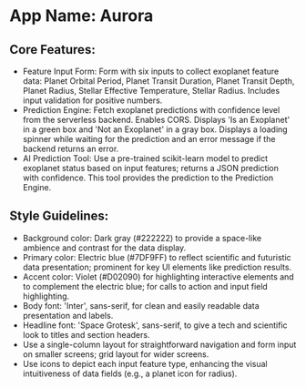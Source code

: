 # **App Name**: Aurora

## Core Features:

- Feature Input Form: Form with six inputs to collect exoplanet feature data: Planet Orbital Period, Planet Transit Duration, Planet Transit Depth, Planet Radius, Stellar Effective Temperature, Stellar Radius. Includes input validation for positive numbers.
- Prediction Engine: Fetch exoplanet predictions with confidence level from the serverless backend. Enables CORS. Displays 'Is an Exoplanet' in a green box and 'Not an Exoplanet' in a gray box. Displays a loading spinner while waiting for the prediction and an error message if the backend returns an error.
- AI Prediction Tool: Use a pre-trained scikit-learn model to predict exoplanet status based on input features; returns a JSON prediction with confidence. This tool provides the prediction to the Prediction Engine.

## Style Guidelines:

- Background color: Dark gray (#222222) to provide a space-like ambience and contrast for the data display.
- Primary color: Electric blue (#7DF9FF) to reflect scientific and futuristic data presentation; prominent for key UI elements like prediction results.
- Accent color: Violet (#D02090) for highlighting interactive elements and to complement the electric blue; for calls to action and input field highlighting.
- Body font: 'Inter', sans-serif, for clean and easily readable data presentation and labels.
- Headline font: 'Space Grotesk', sans-serif, to give a tech and scientific look to titles and section headers.
- Use a single-column layout for straightforward navigation and form input on smaller screens; grid layout for wider screens.
- Use icons to depict each input feature type, enhancing the visual intuitiveness of data fields (e.g., a planet icon for radius).